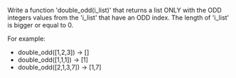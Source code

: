 Write a function 'double_odd(i_list)' that returns a list ONLY with the ODD integers values from the 'i_list' that have an ODD index. The length of 'i_list' is bigger or equal to 0.

For example:
- double_odd([1,2,3]) -> []
- double_odd([1,1,1]) -> [1]
- double_odd([2,1,3,7]) -> [1,7]
